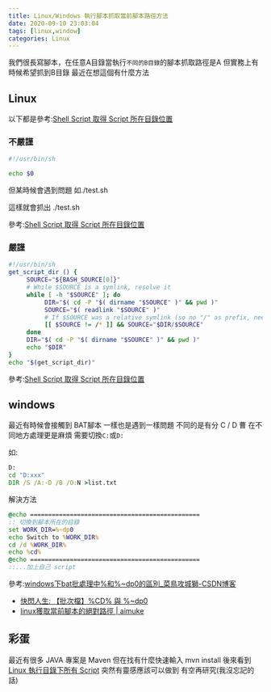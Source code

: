 ```yaml
---
title: Linux/Windows 執行腳本抓取當前腳本路徑方法
date: 2020-09-10 23:03:04
tags: [linux,window]
categories: Linux
---
```


我們很長寫腳本，在任意A目錄當執行`不同的B目錄`的腳本抓取路徑是A
但實務上有時候希望抓到B目錄
最近在想這個有什麼方法

<!--more-->

## Linux

以下都是參考:[Shell Script 取得 Script 所在目錄位置](https://www.opencli.com/linux/shell-script-get-script-location)

### 不嚴謹

```bash
#!/usr/bin/sh

echo $0 
```

但某時候會遇到問題
如./test.sh

這樣就會抓出 ./test.sh

參考:[Shell Script 取得 Script 所在目錄位置](https://www.opencli.com/linux/shell-script-get-script-location)

### 嚴謹

```bash
#!/usr/bin/sh
get_script_dir () {
     SOURCE="${BASH_SOURCE[0]}"
     # While $SOURCE is a symlink, resolve it
     while [ -h "$SOURCE" ]; do
          DIR="$( cd -P "$( dirname "$SOURCE" )" && pwd )"
          SOURCE="$( readlink "$SOURCE" )"
          # If $SOURCE was a relative symlink (so no "/" as prefix, need to resolve it relative to the symlink base directory
          [[ $SOURCE != /* ]] && SOURCE="$DIR/$SOURCE"
     done
     DIR="$( cd -P "$( dirname "$SOURCE" )" && pwd )"
     echo "$DIR"
}
echo "$(get_script_dir)"
```

參考:[Shell Script 取得 Script 所在目錄位置](https://www.opencli.com/linux/shell-script-get-script-location)

## windows

最近有時候會接觸到 BAT腳本
一樣也是遇到一樣問題
不同的是有分 C / D 曹
在不同地方處理更是麻煩
需要切換`C:`或`D:`

如:
```bat
D:
cd "D:xxx"
DIR /S /A:-D /B /O:N >list.txt
```

解決方法

```bat
@echo ===============================================
:: 切換到腳本所在的目錄
set WORK_DIR=%~dp0
echo Switch to %WORK_DIR%
cd /d %WORK_DIR%
echo %cd%
@echo ===============================================
::...加上自己 script
```
參考:[windows下bat批處理中%和%~dp0的區別_菜鳥攻城獅-CSDN博客](https://blog.csdn.net/qq981378640/article/details/52980741)

- [快閃人生: 【批次檔】%CD% 與 %~dp0](http://inpega.blogspot.com/2012/07/cd-dp0.html)
- [linux獲取當前腳本的絕對路徑 | aimuke](https://aimuke.github.io/linux/2019/04/29/how-to-get-abusolute-path/)


## 彩蛋

最近有很多 JAVA 專案是 Maven
但在找有什麼快速輸入 mvn install
後來看到[Linux 執行目錄下所有 Script](https://www.opencli.com/linux/linux-run-all-scripts-in-directory)
突然有靈感應該可以做到
有空再研究(我沒忘記的話)

